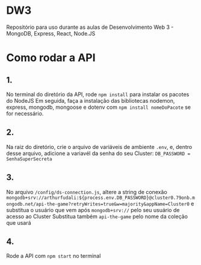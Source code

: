# DW3
Repositório para uso durante as aulas de Desenvolvimento Web 3 - MongoDB, Express, React, Node.JS

# Como rodar a API
## 1.
No terminal do diretório da API, rode `npm install` para instalar os pacotes do NodeJS
Em seguida, faça a instalação das bibliotecas nodemon, express, mongodb, mongoose e dotenv com `npm install nomeDoPacote` se for necessário.
## 2.
Na raiz do diretório, crie o arquivo de variáveis de ambiente `.env`, e, dentro desse arquivo, adicione a variavél da senha do seu Cluster: `DB_PASSWORD = SenhaSuperSecreta`
## 3. 
No arquivo `/config/ds-connection.js`, altere a string de conexão `mongodb+srv://arthurfudali:${process.env.DB_PASSWORD}@cluster0.79onb.mongodb.net/api-the-game?retryWrites=true&w=majority&appName=Cluster0` e substitua o usuário que vem após `mongodb+srv://` pelo seu usuário de acesso ao Cluster
Substitua também `api-the-game` pelo nome da coleção que usará
## 4.
Rode a API com `npm start` no terminal
